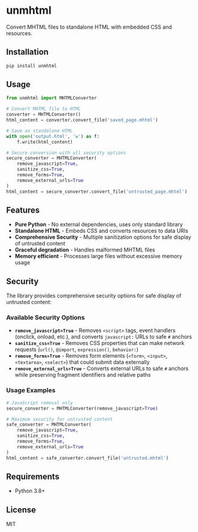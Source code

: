 # unmhtml

Convert MHTML files to standalone HTML with embedded CSS and resources.

## Installation

```bash
pip install unmhtml
```

## Usage

```python
from unmhtml import MHTMLConverter

# Convert MHTML file to HTML
converter = MHTMLConverter()
html_content = converter.convert_file('saved_page.mhtml')

# Save as standalone HTML
with open('output.html', 'w') as f:
    f.write(html_content)

# Secure conversion with all security options
secure_converter = MHTMLConverter(
    remove_javascript=True,
    sanitize_css=True,
    remove_forms=True,
    remove_external_urls=True
)
html_content = secure_converter.convert_file('untrusted_page.mhtml')
```

## Features

- **Pure Python** - No external dependencies, uses only standard library
- **Standalone HTML** - Embeds CSS and converts resources to data URIs
- **Comprehensive Security** - Multiple sanitization options for safe display of untrusted content
- **Graceful degradation** - Handles malformed MHTML files
- **Memory efficient** - Processes large files without excessive memory usage

## Security

The library provides comprehensive security options for safe display of untrusted content:

### Available Security Options

- **`remove_javascript=True`** - Removes `<script>` tags, event handlers (onclick, onload, etc.), and converts `javascript:` URLs to safe `#` anchors
- **`sanitize_css=True`** - Removes CSS properties that can make network requests (`url()`, `@import`, `expression()`, `behavior:`)
- **`remove_forms=True`** - Removes form elements (`<form>`, `<input>`, `<textarea>`, `<select>`) that could submit data externally
- **`remove_external_urls=True`** - Converts external URLs to safe `#` anchors while preserving fragment identifiers and relative paths

### Usage Examples

```python
# JavaScript removal only
secure_converter = MHTMLConverter(remove_javascript=True)

# Maximum security for untrusted content
safe_converter = MHTMLConverter(
    remove_javascript=True,
    sanitize_css=True,
    remove_forms=True,
    remove_external_urls=True
)
html_content = safe_converter.convert_file('untrusted.mhtml')
```

## Requirements

- Python 3.8+

## License

MIT